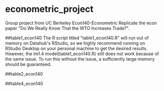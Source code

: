 # econometric_project
Group project from UC Berkeley Econ140-Econometric
Replicate the econ paper "Do We Really Know That the WTO Increases Trade?".

##table1_econ140
The R script titled "table1_econ140.R" will run out of memory on Datahub's RStudio, so we highly recommend running on RStudio Desktop on your personal machine to get the desired results.
However, the lm1.4 model(table1_econ140.R) still does not work because of the same issue. 
To run this without the issue, a sufficiently large memory should be guaranteed.

##table2_econ140

##table4_econ140
